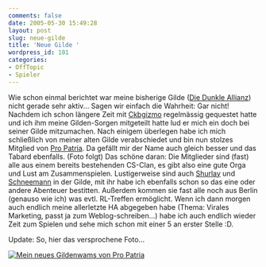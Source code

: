 ```yaml
---
comments: false
date: 2005-05-30 15:49:28
layout: post
slug: neue-gilde
title: 'Neue Gilde '
wordpress_id: 101
categories:
- OffTopic
- Spieler
---
```


Wie schon einmal berichtet war meine bisherige Gilde ([Die Dunkle Allianz](http://www.warcraftrealms.com/guilds/188871)) nicht gerade sehr aktiv... Sagen wir einfach die Wahrheit: Gar nicht! Nachdem ich schon längere Zeit mit [Ckbgizmo](http://www.warcraftrealms.com/charhistory/6765880) regelmässig gequestet hatte und ich ihm meine Gilden-Sorgen mitgeteilt hatte lud er mich ein doch bei seiner Gilde mitzumachen. Nach einigem überlegen habe ich mich schließlich von meiner alten Gilde verabschiedet und bin nun stolzes Mitglied von [Pro Patria](http://www.warcraftrealms.com/guilds/188866). Da gefällt mir der Name auch gleich besser und das Tabard ebenfalls. (Foto folgt) Das schöne daran: Die Mitglieder sind (fast) alle aus einem bereits bestehenden CS-Clan, es gibt also eine gute Orga und Lust am Zusammenspielen. Lustigerweise sind auch [Shurlay](http://www.warcraftrealms.com/charhistory/6765641) und [Schneemann](http://www.warcraftrealms.com/charhistory/6827012) in der Gilde, mit ihr habe ich ebenfalls schon so das eine oder andere Abenteuer bestitten. Außerdem kommen sie fast alle noch aus Berlin (genauso wie ich) was evtl. RL-Treffen ermöglicht. Wenn ich dann morgen auch endlich meine allerletzte HA abgegeben habe (Thema: Virales Marketing, passt ja zum Weblog-schreiben...) habe ich auch endlich wieder Zeit zum Spielen und sehe mich schon mit einer 5 an erster Stelle :D.

Update: So, hier das versprochene Foto...

[![Mein neues Gildenwams von Pro Patria](http://photos10.flickr.com/16750579_81642307d2_o.jpg)](http://www.flickr.com/photos/walsweer/16750579/)
